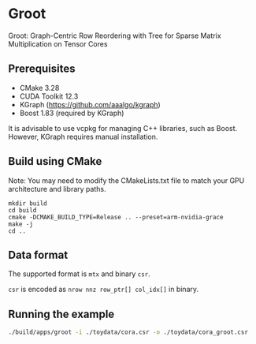 # Groot
Groot: Graph-Centric Row Reordering with Tree for Sparse Matrix Multiplication on Tensor Cores

## Prerequisites
- CMake 3.28
- CUDA Toolkit 12.3
- KGraph (https://github.com/aaalgo/kgraph) 
- Boost 1.83 (required by KGraph)

It is advisable to use vcpkg for managing C++ libraries, such as Boost. However, KGraph requires manual installation.


## Build using CMake
Note: You may need to modify the CMakeLists.txt file to match your GPU architecture and library paths.

```
mkdir build
cd build
cmake -DCMAKE_BUILD_TYPE=Release .. --preset=arm-nvidia-grace
make -j
cd ..
```

## Data format
The supported format is `mtx` and binary `csr`. 

`csr` is encoded as `nrow nnz row_ptr[] col_idx[]` in binary.

## Running the example

```bash
./build/apps/groot -i ./toydata/cora.csr -o ./toydata/cora_groot.csr
```
